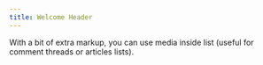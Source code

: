 ```yaml
---
title: Welcome Header
---
```


With a bit of extra markup, you can use media inside list (useful for comment threads or articles lists).